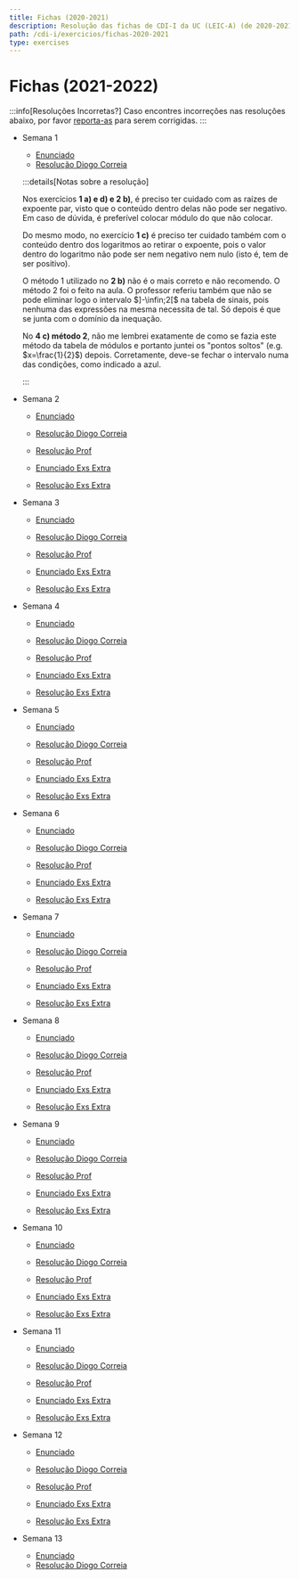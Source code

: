 ```yaml
---
title: Fichas (2020-2021)
description: Resolução das fichas de CDI-I da UC (LEIC-A) (de 2020-2021).
path: /cdi-i/exercicios/fichas-2020-2021
type: exercises
---
```


# Fichas (2021-2022)

:::info[Resoluções Incorretas?]
Caso encontres incorreções nas resoluções abaixo, por favor
[reporta-as](https://github.com/diogotcorreia/resumos-leic/issues/new?assignees=&labels=incorrect+solution&template=incorrect_solution.yml&title=%5BIncorrect+Solution%5D+)
para serem corrigidas.
:::

- Semana 1

  - [Enunciado](https://bit.ly/3FuGHHk)
  - [Resolução Diogo Correia](https://drive.google.com/file/d/1pW637PLNVZ_jzjR79avRRHbSDfV-8Ai6/view)

  :::details[Notas sobre a resolução]

  Nos exercícios **1 a) e d) e 2 b)**, é preciso ter cuidado com as raízes de expoente par, visto que o conteúdo dentro delas não pode ser negativo. Em caso de dúvida, é preferível colocar módulo do que não colocar.

  Do mesmo modo, no exercício **1 c)** é preciso ter cuidado também com o conteúdo dentro dos logaritmos ao retirar o expoente, pois o valor dentro do logaritmo não pode ser nem negativo nem nulo (isto é, tem de ser positivo).

  O método 1 utilizado no **2 b)** não é o mais correto e não recomendo. O método 2 foi o feito na aula. O professor referiu também que não se pode eliminar logo o intervalo $]-\infin;2[$ na tabela de sinais, pois nenhuma das expressões na mesma necessita de tal. Só depois é que se junta com o domínio da inequação.

  No **4 c) método 2**, não me lembrei exatamente de como se fazia este método da tabela de módulos e portanto juntei os "pontos soltos" (e.g. $x=\frac{1}{2}$) depois. Corretamente, deve-se fechar o intervalo numa das condições, como indicado a azul.

  :::

- Semana 2

  - [Enunciado](https://bit.ly/3CIWvV3)
  - [Resolução Diogo Correia](https://drive.google.com/file/d/1_nzy6CoJ1IBcp7iwpzBPf6vtwUkx1rwi/view)
  - [Resolução Prof](https://bit.ly/3czKarC)

  - [Enunciado Exs Extra](https://bit.ly/3x8T0pO)
  - [Resolução Exs Extra](https://drive.google.com/file/d/1aVepxFqRaK5ArmK9OTBAaAbyS1qkEuhw/view)

- Semana 3

  - [Enunciado](https://bit.ly/3FCOdjj)
  - [Resolução Diogo Correia](https://drive.google.com/file/d/1BM9cbuE7B4W8PHc9a-prm8ZxRPx-U_fN/view)
  - [Resolução Prof](https://bit.ly/3DTnAWM)

  - [Enunciado Exs Extra](https://bit.ly/2ZcqYx7)
  - [Resolução Exs Extra](https://drive.google.com/file/u/1/d/18bwkM2w5LsCDQqtDC0N2HAeWL50WSCXG/view)

- Semana 4

  - [Enunciado](https://bit.ly/3xe0uaR)
  - [Resolução Diogo Correia](https://drive.google.com/file/d/1GZDHjdVvml9Yaq08FfgA-KroIdPhzimE/view)
  - [Resolução Prof](https://bit.ly/3oNP0Y1)

  - [Enunciado Exs Extra](https://bit.ly/3CFRKM6)
  - [Resolução Exs Extra](https://drive.google.com/file/d/1fr2N7BMgFOCHrkrgrb-7pJZop4hf9z8y/view)

- Semana 5

  - [Enunciado](https://bit.ly/3cCs3Bn)
  - [Resolução Diogo Correia](https://drive.google.com/file/d/1bEWkwP9AaC6PL41BRBsrlXZ_-rylR9AR/view)
  - [Resolução Prof](https://bit.ly/3HH46ar)

  - [Enunciado Exs Extra](https://bit.ly/30NmEom)
  - [Resolução Exs Extra](https://drive.google.com/file/d/1eezyU-NCRcPahZQmZ7FZZFjk6bz9c6Mb/view)

- Semana 6

  - [Enunciado](https://bit.ly/3HLYxaP)
  - [Resolução Diogo Correia](https://drive.google.com/file/d/1CuMfNGkzE7CUnCUB5JG6CqEv3tK-pQ9d/view)
  - [Resolução Prof](https://bit.ly/3FB9rhA)

  - [Enunciado Exs Extra](https://bit.ly/3xct3Wb)
  - [Resolução Exs Extra](https://drive.google.com/file/d/14bPsG5PrthfQFOahaJhjZaaQMC36j5Gt/view)

- Semana 7

  - [Enunciado](https://bit.ly/3oSu3v6)
  - [Resolução Diogo Correia](https://drive.google.com/file/d/1Lq9wE5HanI8GEgjm9AC3QFGtrMjOCyk3/view)
  - [Resolução Prof](https://bit.ly/3xa8E4l)

  - [Enunciado Exs Extra](https://bit.ly/3nEcEGW)
  - [Resolução Exs Extra](https://drive.google.com/file/d/1RW5W5a6js7YgRC8QmmpTN26krYTQru9U/view)

- Semana 8

  - [Enunciado](https://bit.ly/3cAwTPF)
  - [Resolução Diogo Correia](https://drive.google.com/file/d/1eYOtO4NYuIP9ktec1VhrHTTW5QISZY06/view)
  - [Resolução Prof](https://bit.ly/2ZcXM97)

  - [Enunciado Exs Extra](https://bit.ly/3nHVusg)
  - [Resolução Exs Extra](https://drive.google.com/file/d/1hCaNaiR3mIW6xJiIUYx3bt9D8RoH-2Dy/view)

- Semana 9

  - [Enunciado](https://bit.ly/3nDpXHN)
  - [Resolução Diogo Correia](https://drive.google.com/file/d/19I2rtcWzkgc0Dly9S4HbGDh76z-MT0Tn/view)
  - [Resolução Prof](https://bit.ly/32oHP0V)

  - [Enunciado Exs Extra](https://bit.ly/30KZLSw)
  - [Resolução Exs Extra](https://drive.google.com/file/u/1/d/1XIkp-ARCKWtlepBcyFGV1-OveJ1oQtRL/view?usp=sharing)

- Semana 10

  - [Enunciado](https://bit.ly/3l1DAPd)
  - [Resolução Diogo Correia](https://drive.google.com/file/u/1/d/1f1oWNXxXNLQJKs3k8sD2NlcH6SzTgq2_/view?usp=sharing)
  - [Resolução Prof](https://bit.ly/3cBVrrl)

  - [Enunciado Exs Extra](https://bit.ly/3kVBEYn)
  - [Resolução Exs Extra](https://drive.google.com/file/u/1/d/1C7H92qbnB7cg_Jz9gz47bPoSIYXy3pRi/view)

- Semana 11

  - [Enunciado](https://bit.ly/3xe1ewF)
  - [Resolução Diogo Correia](https://drive.google.com/file/d/1BbPHJafxjhCAUtZsgJmjATvHTs2WfPzq/view)
  - [Resolução Prof](https://bit.ly/3CIXrZz)

  - [Enunciado Exs Extra](https://bit.ly/3DJho3E)
  - [Resolução Exs Extra](https://drive.google.com/file/u/1/d/1G3EA28MMFLc2-OjDluxUuqKu77tN5SAc/view)

- Semana 12

  - [Enunciado](https://bit.ly/3CHxtFC)
  - [Resolução Diogo Correia](https://drive.google.com/file/d/1wgMIM8-md398pcsnATqo1x-zkNulk4Mw/view)
  - [Resolução Prof](https://bit.ly/3nCruOi)

  - [Enunciado Exs Extra](https://bit.ly/30T5xlx)
  - [Resolução Exs Extra](https://drive.google.com/file/d/1Kbr_CSrut8W2OEKqyy-Ir4TX__POUEqo/view)

- Semana 13

  - [Enunciado](https://bit.ly/3DGywqT)
  - [Resolução Diogo Correia](https://drive.google.com/file/d/1nhqVTC2FwoTWXf-EIrP2nhDUbD2EOgvf/view)

